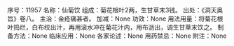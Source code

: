 序号：11957
名称：仙菊饮
组成：菊花根叶2两，生甘草末3钱。
出处：《洞天奥旨》卷八。
主治：金疮痛甚者。
加减：None
功效：None
用法用量：将菊花根叶捣烂，白布绞出汁，再用滚水冲在菊花汁内，用布沥出，调生甘草末饮之。
制备方法：None
临床应用：None
各家论述：None
用药禁忌：None
附注：None
